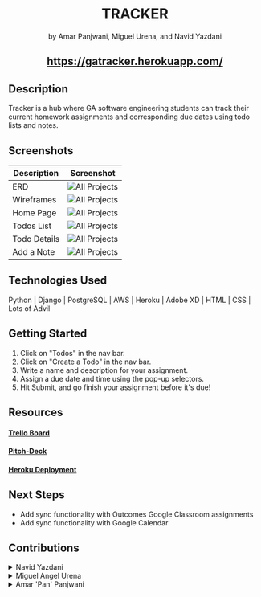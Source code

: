  <h1 align="center">TRACKER </h1>
<p align="center">by Amar Panjwani, Miguel Urena, and Navid Yazdani</p>

## <h2 align="center">https://gatracker.herokuapp.com/


## Description
Tracker is a hub where GA software engineering students can track their current homework assignments and corresponding due dates using todo lists and notes.

## Screenshots
| Description | Screenshot |
|------------ | ------------|
| ERD | ![All Projects](main_app/static/images/ERD.jpg)
| Wireframes | ![All Projects](main_app/static/images/wireframes/all_wireframes.jpg)
| Home Page | ![All Projects](main_app/static/images/screenshots/home_screenshot.jpg)
| Todos List | ![All Projects](main_app/static/images/screenshots/todos_list_screenshot.jpg)
| Todo Details | ![All Projects](main_app/static/images/screenshots/todo_details_screenshot.jpg)
| Add a Note | ![All Projects](main_app/static/images/screenshots/note_add_screenshot.jpg)

## Technologies Used
Python | Django | PostgreSQL | AWS | Heroku | Adobe XD | HTML | CSS | <s>Lots of Advil</s>

## Getting Started
1. Click on "Todos" in the nav bar. 
2. Click on "Create a Todo" in the nav bar.
3. Write a name and description for your assignment.
4. Assign a due date and time using the pop-up selectors.
5. Hit Submit, and go finish your assignment before it's due! 

## Resources
#### [Trello Board](https://trello.com/b/PUkOSwTq/tracker-project-3)

#### [Pitch-Deck](https://docs.google.com/presentation/d/1h2wwLEPFEW8QYUVp-uX2hn5afxvE5GVZatkmLsMW-J4/edit?usp=sharing)

#### [Heroku Deployment](https://gatracker.herokuapp.com/)

## Next Steps
+ Add sync functionality with Outcomes Google Classroom assignments
+ Add sync functionality with Google Calendar

## Contributions
<details>
<summary>Navid Yazdani</summary>
<h4> Back-End Lead, Head Programmer, Coding Logic, Database Manager </h4>
</details>

<details>
<summary>Miguel Angel Urena </summary>
<h4> Front-End Lead, Design, UX, Styling, Vision, Layout, Wireframes, ERD Diagram </h4>
</details>

<details>
<summary>Amar 'Pan' Panjwani</summary>
<h4> Team Lead, GitHub Workflow Manager, Scrum Master, Organization / Planning, Documentation, AWS Image Hosting, Deployment, Pitch-Deck, User Stories </h4>
</details>
